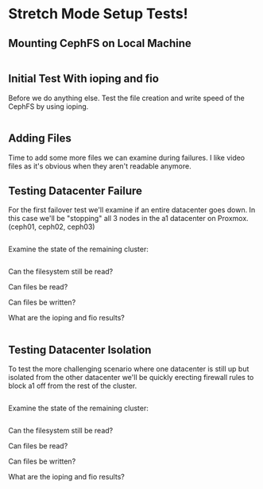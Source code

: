 
# Stretch Mode Setup Tests!

## Mounting CephFS on Local Machine

```
```


## Initial Test With ioping and fio

Before we do anything else. Test the file creation and write speed of the CephFS by using ioping.

```

```



## Adding Files

Time to add some more files we can examine during failures. I like video files as it's obvious when they aren't readable anymore.



## Testing Datacenter Failure

For the first failover test we'll examine if an entire datacenter goes down. In this case we'll be "stopping" all 3 nodes in the a1 datacenter on Proxmox. (ceph01, ceph02, ceph03)

```

```

Examine the state of the remaining cluster:

```

```

Can the filesystem still be read?

Can files be read?

Can files be written?

What are the ioping and fio results?

```

```



## Testing Datacenter Isolation

To test the more challenging scenario where one datacenter is still up but isolated from the other datacenter we'll be quickly erecting firewall rules to block a1 off from the rest of the cluster.

```

```

Examine the state of the remaining cluster:

```

```

Can the filesystem still be read?

Can files be read?

Can files be written?

What are the ioping and fio results?

```

```